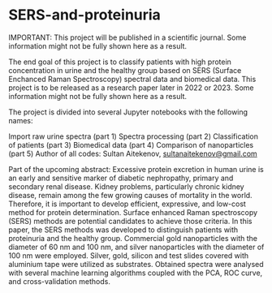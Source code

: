 # SERS-and-proteinuria
IMPORTANT: This project will be published in a scientific journal. Some information might not be fully shown here as a result.

The end goal of this project is to classify patients with high protein concentration in urine and the healthy group based on SERS (Surface Enchanced Raman Spectroscopy) spectral data and biomedical data.
This project is to be released as a research paper later in 2022 or 2023. Some information might not be fully shown here as a result.

The project is divided into several Jupyter notebooks with the following names:

Import raw urine spectra (part 1)
Spectra processing (part 2)
Classification of patients (part 3)
Biomedical data (part 4)
Comparison of nanoparticles (part 5)
Author of all codes: Sultan Aitekenov, sultanaitekenov@gmail.com

Part of the upcoming abstract: Excessive protein excretion in human urine is an early and sensitive marker of diabetic nephropathy, 
primary and secondary renal disease. Kidney problems, particularly chronic kidney disease, remain among the few growing causes of mortality in the world. 
Therefore, it is important to develop efficient, expressive, and low-cost method for protein determination. Surface enhanced Raman spectroscopy (SERS) 
methods are potential candidates to achieve those criteria. In this paper, the SERS methods was developed to distinguish patients with proteinuria and the 
healthy group. Commercial gold nanoparticles with the diameter of 60 nm and 100 nm, and silver nanoparticles with the diameter of 100 nm were employed. 
Silver, gold, silicon and test slides covered with aluminium tape were utilized as substrates. Obtained spectra were analysed with several 
machine learning algorithms coupled with the PCA, ROC curve, and cross-validation methods.
